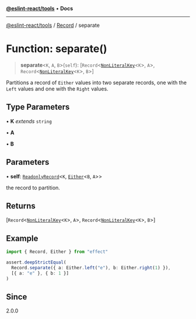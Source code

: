 [**@eslint-react/tools**](../../../README.md) • **Docs**

***

[@eslint-react/tools](../../../README.md) / [Record](../README.md) / separate

# Function: separate()

> **separate**\<`K`, `A`, `B`\>(`self`): [`Record`\<[`NonLiteralKey`](../namespaces/ReadonlyRecord/type-aliases/NonLiteralKey.md)\<`K`\>, `A`\>, `Record`\<[`NonLiteralKey`](../namespaces/ReadonlyRecord/type-aliases/NonLiteralKey.md)\<`K`\>, `B`\>]

Partitions a record of `Either` values into two separate records,
one with the `Left` values and one with the `Right` values.

## Type Parameters

• **K** *extends* `string`

• **A**

• **B**

## Parameters

• **self**: [`ReadonlyRecord`](../type-aliases/ReadonlyRecord.md)\<`K`, [`Either`](../../E/type-aliases/Either.md)\<`B`, `A`\>\>

the record to partition.

## Returns

[`Record`\<[`NonLiteralKey`](../namespaces/ReadonlyRecord/type-aliases/NonLiteralKey.md)\<`K`\>, `A`\>, `Record`\<[`NonLiteralKey`](../namespaces/ReadonlyRecord/type-aliases/NonLiteralKey.md)\<`K`\>, `B`\>]

## Example

```ts
import { Record, Either } from "effect"

assert.deepStrictEqual(
  Record.separate({ a: Either.left("e"), b: Either.right(1) }),
  [{ a: "e" }, { b: 1 }]
)
```

## Since

2.0.0
